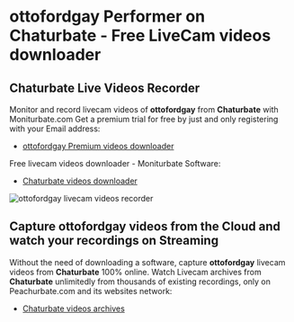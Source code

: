 # ottofordgay Performer on Chaturbate - Free LiveCam videos downloader

## Chaturbate Live Videos Recorder

Monitor and record livecam videos of **ottofordgay** from **Chaturbate** with Moniturbate.com
Get a premium trial for free by just and only registering with your Email address:
* [ottofordgay Premium videos downloader](https://moniturbate.com/request-demo-licence-key.html)

Free livecam videos downloader - Moniturbate Software:
* [Chaturbate videos downloader](https://moniturbate.com/moniturbate-download-software.html)

![ottofordgay livecam videos recorder](https://peachurnet.com/templates/moniturbate-software.png)


## Capture ottofordgay videos from the Cloud and watch your recordings on Streaming

Without the need of downloading a software, capture **ottofordgay** livecam videos from **Chaturbate** 100% online.
Watch Livecam archives from **Chaturbate** unlimitedly from thousands of existing recordings, only on Peachurbate.com and its websites network:
* [Chaturbate videos archives](https://peachurnet.com/)